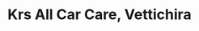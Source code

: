 ---
title: "Krs All Car Care, Vettichira"
url: /vettichira/krs-all-car-care-vettichira/
shop: car repair
---